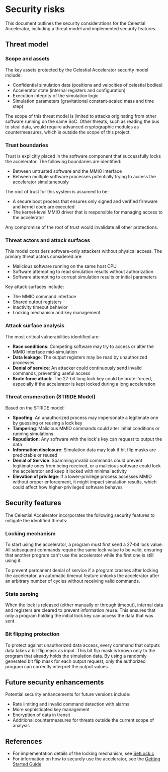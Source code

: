 # Security risks

This document outlines the security considerations for the Celestial Accelerator, including a threat model and implemented security features.

## Threat model

### Scope and assets

The key assets protected by the Celestial Accelerator security model include:

- Confidential simulation data (positions and velocities of celestial bodies)
- Accelerator state (internal registers and configuration)
- Execution integrity of the simulation logic
- Simulation parameters (gravitational constant-scaled mass and time step)

The scope of this threat model is limited to attacks originating from other software running on the same SoC. Other threats, such as reading the bus to steal data, would require advanced cryptographic modules as countermeasures, which is outside the scope of this project.

### Trust boundaries

Trust is explicitly placed in the software component that successfully locks the accelerator. The following boundaries are identified:

- Between untrusted software and the MMIO interface
- Between multiple software processes potentially trying to access the accelerator simultaneously

The root of trust for this system is assumed to be:

- A secure boot process that ensures only signed and verified firmware and kernel code are executed
- The kernel-level MMIO driver that is responsible for managing access to the accelerator

Any compromise of the root of trust would invalidate all other protections.

### Threat actors and attack surfaces

This model considers software-only attackers without physical access. The primary threat actors considered are:

- Malicious software running on the same host CPU
- Software attempting to read simulation results without authorization
- Software attempting to corrupt simulation results or initial parameters

Key attack surfaces include:

- The MMIO command interface
- Shared output registers
- Inactivity timeout behavior
- Locking mechanism and key management

### Attack surface analysis

The most critical vulnerabilities identified are:

- **Race conditions**: Competing software may try to access or alter the MMIO interface mid-simulation
- **Data leakage**: The output registers may be read by unauthorized processes
- **Denial of service**: An attacker could continuously send invalid commands, preventing useful access
- **Brute force attack**: The 27-bit long lock key could be brute-forced, especially if the accelerator is kept locked during a long acceleration

### Threat enumeration (STRIDE Model)

Based on the STRIDE model:

- **Spoofing**: An unauthorized process may impersonate a legitimate one by guessing or reusing a lock key
- **Tampering**: Malicious MMIO commands could alter initial conditions or running simulations
- **Repudiation**: Any software with the lock's key can request to output the data
- **Information disclosure**: Simulation data may leak if bit flip masks are predictable or reused
- **Denial of Service**: Spamming invalid commands could prevent legitimate ones from being received, or a malicious software could lock the accelerator and keep it locked with minimal activity
- **Elevation of privilege**: If a lower-privilege process accesses MMIO without proper enforcement, it might impact simulation results, which could affect how higher-privileged software behaves

## Security features

The Celestial Accelerator incorporates the following security features to mitigate the identified threats:

### Locking mechanism

To start using the accelerator, a program must first send a 27-bit lock value. All subsequent commands require the same lock value to be valid, ensuring that another program can't use the accelerator while the first one is still using it.

To prevent permanent denial of service if a program crashes after locking the accelerator, an automatic timeout feature unlocks the accelerator after an arbitrary number of cycles without receiving valid commands.

### State zeroing

When the lock is released (either manually or through timeout), internal data and registers are cleared to prevent information reuse. This ensures that only a program holding the initial lock key can access the data that was sent.

### Bit flipping protection

To protect against unauthorized data access, every command that outputs data takes a bit flip mask as input. This bit flip mask is known only to the program that already holds the simulation data. By using a randomly generated bit flip mask for each output request, only the authorized program can correctly interpret the output values.

## Future security enhancements

Potential security enhancements for future versions include:

- Rate limiting and invalid command detection with alarms
- More sophisticated key management
- Encryption of data in transit
- Additional countermeasures for threats outside the current scope of analysis

## References

- For implementation details of the locking mechanism, see [SetLock.c](/CelestialAccelerator/C_Codes/SetLock.c)
- For information on how to securely use the accelerator, see the [Getting Started Guide](../guides/getting-started.md)
